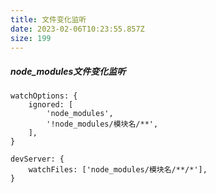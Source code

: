 ```yaml
---
title: 文件变化监听
date: 2023-02-06T10:23:55.857Z
size: 199
---
```

##### node_modules文件变化监听
```
watchOptions: {
	ignored: [
		'node_modules',
		'!node_modules/模块名/**',
	],
}
```

```
devServer: {
	watchFiles: ['node_modules/模块名/**/*'],
}
```
